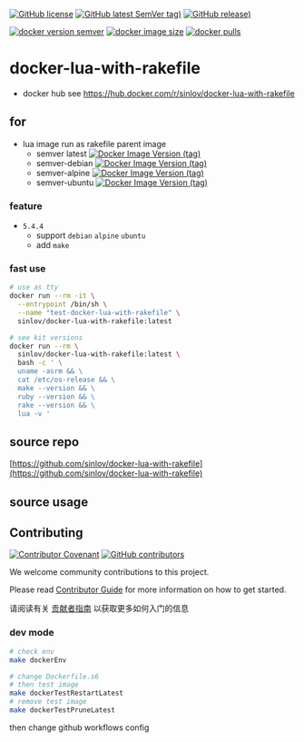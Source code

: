 
[![GitHub license](https://img.shields.io/github/license/sinlov/docker-lua-with-rakefile)](https://github.com/sinlov/docker-lua-with-rakefile)
[![GitHub latest SemVer tag)](https://img.shields.io/github/v/tag/sinlov/docker-lua-with-rakefile)](https://github.com/sinlov/docker-lua-with-rakefile/tags)
[![GitHub release)](https://img.shields.io/github/v/release/sinlov/docker-lua-with-rakefile)](https://github.com/sinlov/docker-lua-with-rakefile/releases)


[![docker version semver](https://img.shields.io/docker/v/sinlov/docker-lua-with-rakefile?sort=semver)](https://hub.docker.com/r/sinlov/docker-lua-with-rakefile)
[![docker image size](https://img.shields.io/docker/image-size/sinlov/docker-lua-with-rakefile)](https://hub.docker.com/r/sinlov/docker-lua-with-rakefile)
[![docker pulls](https://img.shields.io/docker/pulls/sinlov/docker-lua-with-rakefile)](https://hub.docker.com/r/sinlov/docker-lua-with-rakefile/tags?page=1&ordering=last_updated)

# docker-lua-with-rakefile

- docker hub see https://hub.docker.com/r/sinlov/docker-lua-with-rakefile

## for

- lua image run as rakefile parent image
  - semver latest [![Docker Image Version (tag)](https://img.shields.io/docker/v/nickblah/lua/latest?style=social&label=nickblah%2Flua)](https://hub.docker.com/r/nickblah/lua/tags)
  - semver-debian [![Docker Image Version (tag)](https://img.shields.io/docker/v/nickblah/lua/debian?style=social&label=nickblah%2Flua)](https://hub.docker.com/r/nickblah/lua/tags?name=debian)
  - semver-alpine [![Docker Image Version (tag)](https://img.shields.io/docker/v/nickblah/lua/alpine?style=social&label=nickblah%2Flua)](https://hub.docker.com/r/nickblah/lua/tags?name=alpine)
  - semver-ubuntu [![Docker Image Version (tag)](https://img.shields.io/docker/v/nickblah/lua/ubuntu?style=social&label=nickblah%2Flua)](https://hub.docker.com/r/nickblah/lua/tags?name=ubuntu)

### feature

- `5.4.4`
  - support `debian` `alpine` `ubuntu`
  - add `make`

### fast use

```bash
# use as tty
docker run --rm -it \
  --entrypoint /bin/sh \
  --name "test-docker-lua-with-rakefile" \
  sinlov/docker-lua-with-rakefile:latest

# see kit versions
docker run --rm \
  sinlov/docker-lua-with-rakefile:latest \
  bash -c ' \
  uname -asrm && \
  cat /etc/os-release && \
  make --version && \
  ruby --version && \
  rake --version && \
  lua -v '
```

## source repo

[https://github.com/sinlov/docker-lua-with-rakefile](https://github.com/sinlov/docker-lua-with-rakefile)

## source usage

## Contributing

[![Contributor Covenant](https://img.shields.io/badge/contributor%20covenant-v1.4-ff69b4.svg)](.github/CONTRIBUTING_DOC/CODE_OF_CONDUCT.md)
[![GitHub contributors](https://img.shields.io/github/contributors/sinlov/docker-lua-with-rakefile)](https://github.com/sinlov/docker-lua-with-rakefile/graphs/contributors)

We welcome community contributions to this project.

Please read [Contributor Guide](.github/CONTRIBUTING_DOC/CONTRIBUTING.md) for more information on how to get started.

请阅读有关 [贡献者指南](.github/CONTRIBUTING_DOC/zh-CN/CONTRIBUTING.md) 以获取更多如何入门的信息

### dev mode

```bash
# check env
make dockerEnv

# change Dockerfile.s6
# then test image
make dockerTestRestartLatest
# remove test image
make dockerTestPruneLatest
```

then change github workflows config
